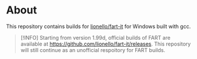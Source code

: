 # About
This repository contains builds for [lionello/fart-it](https://github.com/lionello/fart-it/) for Windows built with gcc.
> [!INFO]
> Starting from version 1.99d, official builds of FART are available at https://github.com/lionello/fart-it/releases. This repository will still continue as an unofficial respoitory for FART builds.
